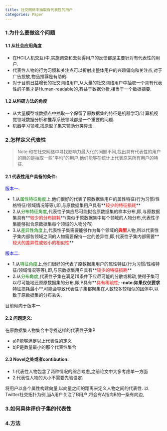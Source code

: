```yaml
---
title: 社交网络中抽取有代表性的用户
categories: Paper
---
```

### 1.为什么要做这个问题

#### 1.1 从社会应用角度
* 在HCI(人机交互)中,实施调查和去获得用户的反馈都是主要针对有代表性的用户.
* 代表性人物的行为习惯和关注点可以折射出整体用户的兴趣偏向和关注点,对于广告投放,物品推荐是有助的. 
* 对于目前日益增长的社交网络用户,从大量的社交网络用户中抽取一个具有代表性的子集才是Human-readable的,有益于数据分析,相当于一个数据摘要.

#### 1.2 从科研方法的角度
* 从大量模型或数据点中抽取一个保留了原数据集的特征是机器学习/计算机视觉领域数据分析和推荐系统领域都是一个重要的问题.
* 机器学习领域,找原型子集来辅助分类算法.

### 2.怎样定义代表性
> Note:和在社交网络中寻找影响力最大化的问题不同,找出具有代表性的用户的目的是抽取一些"平均"的用户,他们能够在统计上代表原来所有用户的特征.

#### 2.1 代表性用户具备的条件:

<font color="blue">版本一.</font>
* 1.从<font color="green">属性特征角度</font>上,他们很好的代表了原数据集用户的属性特征(行为习惯/性格特征/领域情况等等),即,与原数据集用户具有**<font color="red">较少的特征损耗</font>**
* 2.从<font color="green">分布特征角度</font>,代表性子集应尽可能拟合原数据集的样本分布,即,与原数据集具有**<font color="red">较少的分布损耗</font>**(类似于原数据集中每个领域的人物分布,代表性子集能够拟合原数据集每个领域的人物分布)
* 3.从<font color="green">差异性角度</font>上,代表性子集需要能够作为每个领域的<font color="red">**典型**</font>人物,所以代表性子集内部各领域之间的人物需要保持一定的差异性,即,代表性子集内部需要**<font color="red">较大的差异性或较小的相似性</font>**

<font color="blue">版本二.</font>
* 1.从<font color="green">特征角度</font>上,他们很好的代表了原数据集用户的属性特征(行为习惯/性格特征/领域情况等等),即,与原数据集用户具有**<font color="red">较少的特征损耗</font>**
* 2.从<font color="green">分布角度</font>,代表性子集在满足(1)条件下应尽可能的分散或稀疏,使得子集可以尽可能地还原原数据集的分布,即,P具有**<font color="red">具有稀疏性</font>**;
-note:如果仅仅要求**特征损耗最小**,可能会导致代表性子集都聚集在人数较多较相似的团体中,以致于原数据集的分布丢失.

目前倾向于版本一.

#### 2.2 问题定义:
在原数据集人物集合中寻找这样的代表性子集P
* a)P能够满足以上代表性的定义
* b)P是数量最小的那个代表性集合

#### 2.3 Novel之处或者contibution:
* 1.代表性人物包含了两种情况的综合考虑,之前论文中大多考虑单一方面
* 2.代表性人物的大小不需要先验设定.

将用户以各个属性构建向量,以向量之间的距离来定义人物之间的代表性.
以Twitter社交拓扑为例,当A用户关注了B用户,将会有A指向B的一条有向边,

### 3.如何具体评价子集的代表性
### 4.方法

